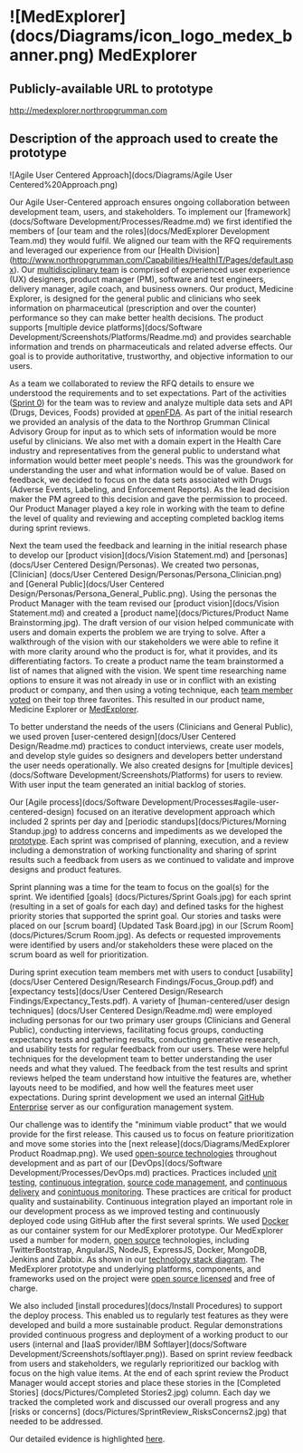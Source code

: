 # ![MedExplorer] (docs/Diagrams/icon_logo_medex_banner.png) MedExplorer

## Publicly-available URL to prototype
http://medexplorer.northropgrumman.com

## Description of the approach used to create the prototype
![Agile User Centered Approach](docs/Diagrams/Agile User Centered%20Approach.png)

Our Agile User-Centered approach ensures ongoing collaboration between development team, users, and stakeholders. To implement our [framework](docs/Software Development/Processes/Readme.md) we first identified the members of [our team and the roles](docs/MedExplorer Development Team.md) they would fulfil. We aligned our team with the RFQ requirements and leveraged our experience from our [Health Division] (http://www.northropgrumman.com/Capabilities/HealthIT/Pages/default.aspx). Our [multidisciplinary team](docs/Pictures/MedExplorer_Team.jpg) is comprised of experienced user experience (UX) designers, product manager (PM), software and test engineers, delivery manager, agile coach, and business owners. Our product, Medicine Explorer, is designed for the general public and clinicians who seek information on pharmaceutical (prescription and over the counter) performance so they can make better health decisions. The product supports [multiple device platforms](docs/Software Development/Screenshots/Platforms/Readme.md) and provides searchable information and trends on pharmaceuticals and related adverse effects. Our goal is to provide authoritative, trustworthy, and objective information to our users.

As a team we collaborated to review the RFQ details to ensure we understood the requirements and to set expectations. Part of the activities ([Sprint 0](docs/Pictures/Sprint0activities.jpg)) for the team was to review and analyze multiple data sets and API (Drugs, Devices, Foods) provided at [openFDA](http://open.FDA.gov). As part of the initial research we provided an analysis of the data to the Northrop Grumman Clinical Advisory Group for input as to which sets of information would be more useful by clinicians. We also met with a domain expert in the Health Care industry and representatives from the general public to understand what information would better meet people's needs. This was the groundwork for understanding the user and what information would be of value. Based on feedback, we decided to focus on the data sets associated with Drugs (Adverse Events, Labeling, and Enforcement Reports). As the lead decision maker the PM agreed to this decision and gave the permission to proceed. Our Product Manager played a key role in working with the team to define the level of quality and reviewing and accepting completed backlog items during sprint reviews.

Next the team used the feedback and learning in the initial research phase to develop our [product vision](docs/Vision Statement.md) and [personas](docs/User Centered Design/Personas). We created two personas, [Clinician] (docs/User Centered Design/Personas/Persona_Clinician.png) and [General Public](docs/User Centered Design/Personas/Persona_General_Public.png). Using the personas the Product Manager with the team revised our [product vision](docs/Vision Statement.md) and created a [product name](docs/Pictures/Product Name Brainstorming.jpg). The draft version of our vision helped communicate with users and domain experts the problem we are trying to solve. After a walkthrough of the vision with our stakeholders we were able to refine it with more clarity around who the product is for, what it provides, and its differentiating factors. To create a product name the team brainstormed a list of names that aligned with the vision. We spent time researching name options to ensure it was not already in use or in conflict with an existing product or company, and then using a voting technique, each [team member voted](docs/Pictures/DotVoting.jpg) on their top three favorites. This resulted in our product name, Medicine Explorer or [MedExplorer](http://MedExplorer.northropgrumman.com).

To better understand the needs of the users (Clinicians and General Public), we used proven [user-centered design](docs/User Centered Design/Readme.md) practices to conduct interviews, create user models, and develop style guides so designers and developers better understand the user needs operationally. We also created designs for [multiple devices](docs/Software Development/Screenshots/Platforms) for users to review. With user input the team generated an initial backlog of stories.

Our [Agile process](docs/Software Development/Processes#agile-user-centered-design) focused on an iterative development approach which included 2 sprints per day and [periodic standups](docs/Pictures/Morning Standup.jpg) to address concerns and impediments as we developed the [prototype](http://medexplorer.northropgrumman.com). Each sprint was comprised of planning, execution, and a review including a demonstration of working functionality and sharing of sprint results such a feedback from users as we continued to validate and improve designs and product features.

Sprint planning was a time for the team to focus on the goal(s) for the sprint. We identified [goals] (docs/Pictures/Sprint Goals.jpg) for each sprint (resulting in a set of goals for each day) and defined tasks for the highest priority stories that supported the sprint goal. Our stories and tasks were placed on our [scrum board] (Updated Task Board.jpg) in our [Scrum Room] (docs/Pictures/Scrum Room.jpg). As defects or requested improvements were identified by users and/or stakeholders these were placed on the scrum board as well for prioritization.

During sprint execution team members met with users to conduct [usability](docs/User Centered Design/Research Findings/Focus_Group.pdf) and [expectancy tests](docs/User Centered Design/Research Findings/Expectancy_Tests.pdf). A variety of [human-centered/user design techniques] (docs/User Centered Design/Readme.md) were employed including personas for our two primary user groups (Clinicians and General Public), conducting interviews, facilitating focus groups, conducting expectancy tests and gathering results, conducting generative research, and usability tests for regular feedback from our users. These were helpful techniques for the development team to better understanding the user needs and what they valued. The feedback from the test results and sprint reviews helped the team understand how intuitive the features are, whether layouts need to be modified, and how well the features meet user expectations. During sprint development we used an internal [GitHub Enterprise](docs/Software%20Development/Screenshots#github) server as our configuration management system.  

Our challenge was to identify the "minimum viable product" that we would provide for the first release. This caused us to focus on feature prioritization and move some stories into the [next release](docs/Diagrams/MedExplorer Product Roadmap.png).  We used [open-source technologies](License.md) throughout development and as part of our [DevOps](docs/Software Development/Processes/DevOps.md) practices. Practices included [unit testing](docs/Software%20Development/Processes/DevOps.md#unit-testing-and-automated-test), [continuous integration](docs/Software%20Development/Processes/DevOps.md#continuous-integration), [source code management](docs/Software%20Development/Processes/DevOps.md#source-code-management), and [continuous delivery](docs/Software%20Development/Processes/DevOps.md#continuous-deliverydeployment) and [conintuous monitoring](docs/Software%20Development/Processes/DevOps.md#continuous-monitoring). These practices are critical for product quality and sustainability. Continuous integration played an important role in our development process as we improved testing and continuously deployed code using GitHub after the first several sprints.  We used [Docker](docs/Software%20Development/Processes/DevOps.md#continuous-deliverydeployment) as our container system for our MedExplorer prototype.  Our MedExplorer used a number for modern, [open source](/License.md#open-source-third-party-software-licenses) technologies, including TwitterBootstrap, AngularJS, NodeJS, ExpressJS, Docker, MongoDB, Jenkins and Zabbix. As shown in our [technology stack diagram](docs/Diagrams/MedExplorer_TechnologyStack.png). The MedExplorer prototype and underlying platforms, components, and frameworks used on the project were [open source licensed](License.md) and free of charge.

We also included [install procedures](docs/Install Procedures) to support the deploy process. This enabled us to regularly test features as they were developed and build a more sustainable product. Regular demonstrations provided continuous progress and deployment of a working product to our users (internal and [IaaS provider/IBM Softlayer](docs/Software Development/Screenshots/softlayer.png)). Based on sprint review feedback from users and stakeholders, we regularly reprioritized our backlog with focus on the high value items. At the end of each sprint review the Product Manager would accept stories and place these stories in the [Completed Stories] (docs/Pictures/Completed Stories2.jpg) column. Each day we tracked the completed work and discussed our overall progress and any [risks or concerns] (docs/Pictures/SprintReview_RisksConcerns2.jpg) that needed to be addressed.

Our detailed evidence is highlighted [here](docs/Evidence/Readme.md).


